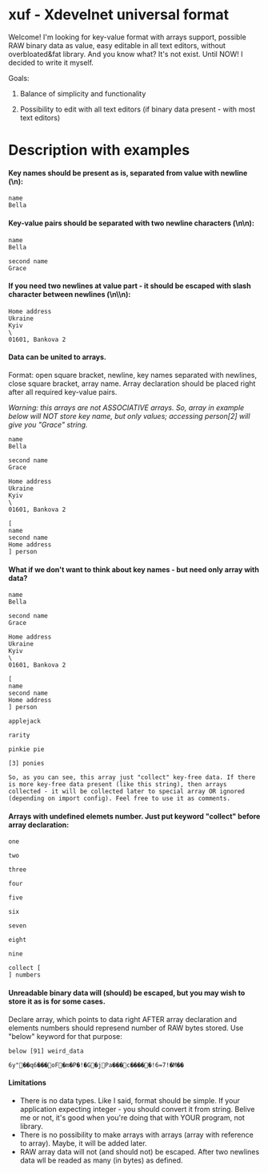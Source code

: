 # xuf - Xdevelnet universal format

Welcome! I'm looking for key-value format with arrays support, possible RAW binary data as value, easy editable in all text editors, without overbloated&fat library. And you know what? It's not exist. Until NOW! I decided to write it myself.

Goals:
1) Balance of simplicity and functionality

2) Possibility to edit with all text editors (if binary data present - with most text editors)

# Description with examples

#### Key names should be present as is, separated from value with newline (\n):
```
name
Bella
```
#### Key-value pairs should be separated with two newline characters (\n\n):
```
name
Bella

second name
Grace
```
#### If you need two newlines at value part - it should be escaped with slash character between newlines (\n\\\n):
```
Home address
Ukraine
Kyiv
\
01601, Bankova 2
```
#### Data can be united to arrays.
Format: open square bracket, newline, key names separated with newlines, close square bracket, array name. Array declaration should be placed right after all required key-value pairs.

*Warning: this arrays are not ASSOCIATIVE arrays. So, array in example below will NOT store key name, but only values; accessing person[2] will give you "Grace" string.*

```
name
Bella

second name
Grace

Home address
Ukraine
Kyiv
\
01601, Bankova 2

[
name
second name
Home address
] person
```
#### What if we don't want to think about key names - but need only array with data?
```
name
Bella

second name
Grace

Home address
Ukraine
Kyiv
\
01601, Bankova 2

[
name
second name
Home address
] person

applejack

rarity

pinkie pie

[3] ponies

So, as you can see, this array just "collect" key-free data. If there is more key-free data present (like this string), then arrays collected - it will be collected later to special array OR ignored (depending on import config). Feel free to use it as comments.
```
#### Arrays with undefined elemets number. Just put keyword "collect" before array declaration:
```
one

two

three

four

five

six

seven

eight

nine

collect [
] numbers
```
#### Unreadable binary data will (should) be escaped, but you may wish to store it as is for some cases.
Declare array, which points to data right AFTER array declaration and elements numbers should represend number of RAW bytes stored. Use "below" keyword for that purpose:
```
below [91] weird_data

6y"��q6���oF�m�P�!�G�jPa���c�����!6=7!�M��
```
#### Limitations

 * There is no data types. Like I said, format should be simple. If your application expecting integer - you should convert it from string. Belive me or not, it's good when you're doing that with YOUR program, not library.
 * There is no possibility to make arrays with arrays (array with reference to array). Maybe, it will be added later.
 * RAW array data will not (and should not) be escaped. After two newlines data wll be readed as many (in bytes) as defined.
